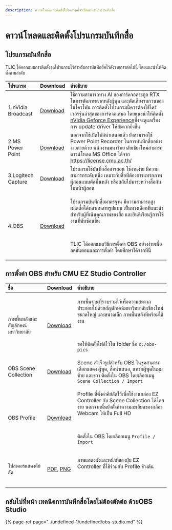 ```yaml
---
description: ดาวน์โหลดและติดตั้งโปรแกรมที่จำเป็นสำหรับการบันทึกสื่อ
---
```


# ดาวน์โหลดและติดตั้งโปรแกรมบันทึกสื่อ

## โปรแกรมบันทึกสื่อ  <a id="undefined"></a>

TLIC ได้ออกแบบการติดตั้งชุดโปรแกรมไว้สำหรับการบันทึกสื่อไว้ดังรายการต่อไปนี้ โดยแนะนำให้ติดตั้งตามลำดับ

<table>
  <thead>
    <tr>
      <th style="text-align:left">&#xE42;&#xE1B;&#xE23;&#xE41;&#xE01;&#xE23;&#xE21;</th>
      <th style="text-align:left">Download</th>
      <th style="text-align:left">&#xE04;&#xE33;&#xE2D;&#xE18;&#xE34;&#xE1A;&#xE32;&#xE22;</th>
    </tr>
  </thead>
  <tbody>
    <tr>
      <td style="text-align:left">1.nVidia Broadcast</td>
      <td style="text-align:left">&#x200B;<a href="https://www.nvidia.com/en-us/geforce/broadcasting/broadcast-app/">Download</a>&#x200B;</td>
      <td
      style="text-align:left">&#xE43;&#xE0A;&#xE49;&#xE04;&#xE27;&#xE32;&#xE21;&#xE2A;&#xE32;&#xE21;&#xE32;&#xE23;&#xE16;&#xE17;&#xE32;&#xE07;
        AI &#xE02;&#xE2D;&#xE07;&#xE01;&#xE32;&#xE23;&#xE4C;&#xE14;&#xE08;&#xE2D;&#xE15;&#xE23;&#xE30;&#xE01;&#xE39;&#xE25;
        RTX &#xE43;&#xE19;&#xE01;&#xE32;&#xE23;&#xE15;&#xE31;&#xE14;&#xE20;&#xE32;&#xE1E;&#xE09;&#xE32;&#xE01;&#xE2B;&#xE25;&#xE31;&#xE07;&#xE1C;&#xE39;&#xE49;&#xE1E;&#xE39;&#xE14;
        &#xE41;&#xE25;&#xE30;&#xE15;&#xE31;&#xE14;&#xE40;&#xE2A;&#xE35;&#xE22;&#xE07;&#xE23;&#xE1A;&#xE01;&#xE27;&#xE19;&#xE02;&#xE2D;&#xE07;&#xE44;&#xE21;&#xE42;&#xE04;&#xE23;&#xE42;&#xE1F;&#xE19;
        &#xE01;&#xE32;&#xE23;&#xE15;&#xE34;&#xE14;&#xE15;&#xE31;&#xE49;&#xE07;&#xE42;&#xE1B;&#xE23;&#xE41;&#xE01;&#xE23;&#xE21;&#xE19;&#xE35;&#xE49;&#xE04;&#xE27;&#xE23;&#xE15;&#xE49;&#xE2D;&#xE07;&#xE43;&#xE0A;&#xE49;&#xE44;&#xE14;&#xE23;&#xE4C;&#xE40;&#xE27;&#xE2D;&#xE23;&#xE4C;&#xE23;&#xE38;&#xE48;&#xE19;&#xE25;&#xE48;&#xE32;&#xE2A;&#xE38;&#xE14;&#xE02;&#xE2D;&#xE07;&#xE01;&#xE32;&#xE23;&#xE4C;&#xE14;&#xE08;&#xE2D;&#xE40;&#xE2A;&#xE21;&#xE2D;
        &#xE42;&#xE14;&#xE22;&#xE41;&#xE19;&#xE30;&#xE19;&#xE33;&#xE43;&#xE2B;&#xE49;&#xE15;&#xE34;&#xE14;&#xE15;&#xE31;&#xE49;&#xE07;
        <a
        href="https://www.nvidia.com/en-us/geforce/geforce-experience/">nVidia Geforce Experience</a>&#xE0B;&#xE36;&#xE48;&#xE07;&#xE08;&#xE30;&#xE14;&#xE39;&#xE41;&#xE25;&#xE40;&#xE23;&#xE37;&#xE48;&#xE2D;&#xE07;&#xE01;&#xE32;&#xE23;
          update driver &#xE43;&#xE2B;&#xE49;&#xE2A;&#xE30;&#xE14;&#xE27;&#xE01;&#xE22;&#xE34;&#xE48;&#xE07;&#xE02;&#xE36;&#xE49;&#xE19;</td>
    </tr>
    <tr>
      <td style="text-align:left">2.MS Power Point</td>
      <td style="text-align:left">&#x200B;<a href="https://license.cmu.ac.th/">Download</a>&#x200B;</td>
      <td
      style="text-align:left">&#xE19;&#xE2D;&#xE01;&#xE08;&#xE32;&#xE01;&#xE43;&#xE0A;&#xE49;&#xE40;&#xE1B;&#xE34;&#xE14;&#xE44;&#xE1F;&#xE25;&#xE4C;&#xE19;&#xE33;&#xE40;&#xE2A;&#xE19;&#xE2D;&#xE41;&#xE25;&#xE49;&#xE27;
        &#xE22;&#xE31;&#xE07;&#xE2A;&#xE32;&#xE21;&#xE32;&#xE23;&#xE16;&#xE43;&#xE0A;&#xE49;
        Power Point Recorder &#xE43;&#xE19;&#xE01;&#xE32;&#xE23;&#xE1A;&#xE31;&#xE19;&#xE17;&#xE36;&#xE01;&#xE2A;&#xE37;&#xE48;&#xE2D;&#xE2D;&#xE22;&#xE48;&#xE32;&#xE07;&#xE07;&#xE48;&#xE32;&#xE22;&#xE14;&#xE32;&#xE22;&#xE14;&#xE49;&#xE27;&#xE22;
        &#xE1E;&#xE19;&#xE31;&#xE01;&#xE07;&#xE32;&#xE19;&#xE21;&#xE2B;&#xE32;&#xE27;&#xE34;&#xE17;&#xE22;&#xE32;&#xE25;&#xE31;&#xE22;&#xE40;&#xE0A;&#xE35;&#xE22;&#xE07;&#xE43;&#xE2B;&#xE21;&#xE48;&#xE2A;&#xE32;&#xE21;&#xE32;&#xE23;&#xE16;&#xE14;&#xE32;&#xE27;&#xE19;&#xE4C;&#xE42;&#xE2B;&#xE25;&#xE14;
        MS Office &#xE44;&#xE14;&#xE49;&#xE08;&#xE32;&#xE01; <a href="https://license.cmu.ac.th/">https://license.cmu.ac.th/</a>&#x200B;</td>
    </tr>
    <tr>
      <td style="text-align:left">3.Logitech Capture</td>
      <td style="text-align:left">&#x200B;<a href="https://www.logitech.com/en-roeu/product/capture">Download</a>&#x200B;</td>
      <td
      style="text-align:left">&#xE42;&#xE1B;&#xE23;&#xE41;&#xE01;&#xE23;&#xE21;&#xE43;&#xE0A;&#xE49;&#xE1A;&#xE31;&#xE19;&#xE17;&#xE36;&#xE01;&#xE2A;&#xE37;&#xE48;&#xE2D;&#xE2A;&#xE32;&#xE23;&#xE2A;&#xE2D;&#xE19;
        &#xE43;&#xE0A;&#xE49;&#xE07;&#xE32;&#xE19;&#xE07;&#xE48;&#xE32;&#xE22;
        &#xE21;&#xE35;&#xE04;&#xE27;&#xE32;&#xE21;&#xE2A;&#xE32;&#xE21;&#xE32;&#xE23;&#xE16;&#xE23;&#xE30;&#xE14;&#xE31;&#xE1A;&#xE2B;&#xE19;&#xE36;&#xE48;&#xE07;
        &#xE40;&#xE2B;&#xE21;&#xE32;&#xE30;&#xE01;&#xE31;&#xE1A;&#xE2A;&#xE37;&#xE48;&#xE2D;&#xE17;&#xE35;&#xE48;&#xE15;&#xE49;&#xE2D;&#xE07;&#xE01;&#xE32;&#xE23;&#xE41;&#xE17;&#xE23;&#xE01;&#xE20;&#xE32;&#xE1E;&#xE1C;&#xE39;&#xE49;&#xE2A;&#xE2D;&#xE19;&#xE41;&#xE1A;&#xE1A;&#xE15;&#xE31;&#xE14;&#xE1E;&#xE37;&#xE49;&#xE19;&#xE2B;&#xE25;&#xE31;&#xE07;
        &#xE2B;&#xE23;&#xE37;&#xE2D;&#xE2A;&#xE25;&#xE31;&#xE1A;&#xE44;&#xE1B;&#xE21;&#xE32;&#xE23;&#xE30;&#xE2B;&#xE27;&#xE48;&#xE32;&#xE07;&#xE2A;&#xE37;&#xE48;&#xE2D;&#xE01;&#xE31;&#xE1A;&#xE43;&#xE1A;&#xE2B;&#xE19;&#xE49;&#xE32;&#xE1C;&#xE39;&#xE49;&#xE2A;&#xE2D;&#xE19;</td>
    </tr>
    <tr>
      <td style="text-align:left">4.OBS</td>
      <td style="text-align:left">&#x200B;<a href="https://obsproject.com/download">Download</a>&#x200B;</td>
      <td
      style="text-align:left">
        <p>&#xE42;&#xE1B;&#xE23;&#xE41;&#xE01;&#xE23;&#xE21;&#xE1A;&#xE31;&#xE19;&#xE17;&#xE36;&#xE01;&#xE2A;&#xE37;&#xE48;&#xE2D;&#xE21;&#xE32;&#xE15;&#xE23;&#xE10;&#xE32;&#xE19;
          &#xE21;&#xE35;&#xE04;&#xE27;&#xE32;&#xE21;&#xE2A;&#xE32;&#xE21;&#xE32;&#xE23;&#xE16;&#xE2A;&#xE39;&#xE07;
          &#xE1C;&#xE25;&#xE34;&#xE15;&#xE2A;&#xE37;&#xE48;&#xE2D;&#xE44;&#xE14;&#xE49;&#xE2B;&#xE25;&#xE32;&#xE01;&#xE2B;&#xE25;&#xE32;&#xE22;&#xE23;&#xE39;&#xE1B;&#xE41;&#xE1A;&#xE1A;
          &#xE40;&#xE1B;&#xE47;&#xE19;&#xE17;&#xE32;&#xE07;&#xE40;&#xE25;&#xE37;&#xE2D;&#xE01;&#xE17;&#xE35;&#xE48;&#xE41;&#xE19;&#xE30;&#xE19;&#xE33;&#xE2A;&#xE33;&#xE2B;&#xE23;&#xE31;&#xE1A;&#xE1C;&#xE39;&#xE49;&#xE17;&#xE35;&#xE48;&#xE40;&#xE19;&#xE49;&#xE19;&#xE04;&#xE38;&#xE13;&#xE20;&#xE32;&#xE1E;&#xE02;&#xE2D;&#xE07;&#xE2A;&#xE37;&#xE48;&#xE2D;
          &#xE41;&#xE25;&#xE30;&#xE22;&#xE34;&#xE19;&#xE14;&#xE35;&#xE40;&#xE23;&#xE35;&#xE22;&#xE19;&#xE23;&#xE39;&#xE49;&#xE01;&#xE32;&#xE23;&#xE43;&#xE0A;&#xE49;&#xE07;&#xE32;&#xE19;&#xE17;&#xE35;&#xE48;&#xE0B;&#xE31;&#xE1A;&#xE0B;&#xE49;&#xE2D;&#xE19;&#xE02;&#xE36;&#xE49;&#xE19;</p>
        <p>&#x200B;</p>
        <p>TLIC &#xE44;&#xE14;&#xE49;&#xE2D;&#xE2D;&#xE01;&#xE41;&#xE1A;&#xE1A;&#xE27;&#xE34;&#xE18;&#xE35;&#xE01;&#xE32;&#xE23;&#xE15;&#xE31;&#xE49;&#xE07;&#xE04;&#xE48;&#xE32;
          OBS &#xE2D;&#xE22;&#xE48;&#xE32;&#xE07;&#xE07;&#xE48;&#xE32;&#xE22;&#xE40;&#xE1E;&#xE37;&#xE48;&#xE2D;&#xE25;&#xE14;&#xE02;&#xE31;&#xE49;&#xE19;&#xE15;&#xE2D;&#xE19;&#xE41;&#xE25;&#xE30;&#xE01;&#xE32;&#xE23;&#xE15;&#xE31;&#xE49;&#xE07;&#xE04;&#xE48;&#xE32;
          &#xE42;&#xE14;&#xE22;&#xE28;&#xE36;&#xE01;&#xE29;&#xE32;&#xE44;&#xE14;&#xE49;&#xE08;&#xE32;&#xE01;&#xE17;&#xE35;&#xE48;&#xE19;&#xE35;&#xE48;</p>
        </td>
    </tr>
  </tbody>
</table>

## การตั้งค่า OBS สำหรับ CMU EZ Studio Controller <a id="obs-ez-studio"></a>

<table>
  <thead>
    <tr>
      <th style="text-align:left">&#xE0A;&#xE37;&#xE48;&#xE2D;</th>
      <th style="text-align:left">Download</th>
      <th style="text-align:left">&#xE04;&#xE33;&#xE2D;&#xE18;&#xE34;&#xE1A;&#xE32;&#xE22;</th>
    </tr>
  </thead>
  <tbody>
    <tr>
      <td style="text-align:left">&#xE20;&#xE32;&#xE1E;&#xE1E;&#xE37;&#xE49;&#xE19;&#xE2B;&#xE25;&#xE31;&#xE07;&#xE41;&#xE25;&#xE30;&#xE2A;&#xE31;&#xE0D;&#xE25;&#xE31;&#xE01;&#xE29;&#xE13;&#xE4C;&#xE21;&#xE2B;&#xE32;&#xE27;&#xE34;&#xE17;&#xE22;&#xE32;&#xE25;&#xE31;&#xE22;</td>
      <td
      style="text-align:left"><a href="https://o365cmu-my.sharepoint.com/personal/arnan_s_cmu_ac_th1/_layouts/15/onedrive.aspx?id=%2Fpersonal%2Farnan%5Fs%5Fcmu%5Fac%5Fth1%2FDocuments%2FITSC%2FTLIC%2FEz%20Studio%2FOBS%20Settings%2Fobs%2Dpics%2Ezip&amp;parent=%2Fpersonal%2Farnan%5Fs%5Fcmu%5Fac%5Fth1%2FDocuments%2FITSC%2FTLIC%2FEz%20Studio%2FOBS%20Settings&amp;originalPath=aHR0cHM6Ly9vMzY1Y211LW15LnNoYXJlcG9pbnQuY29tLzp1Oi9nL3BlcnNvbmFsL2FybmFuX3NfY211X2FjX3RoMS9FY3Y2cG4yZExIbE9wQXJsQWYtMXJCY0JJc3FFVXJ6YklRZ2VtWW5VdDN3OU9nP3J0aW1lPTFWUmRkZzhyMlVn">Download</a>
        </td>
        <td style="text-align:left">
          <p>&#xE20;&#xE32;&#xE1E;&#xE1E;&#xE37;&#xE49;&#xE19;&#xE10;&#xE32;&#xE19;&#xE17;&#xE35;&#xE48;&#xE23;&#xE27;&#xE1A;&#xE23;&#xE27;&#xE21;&#xE44;&#xE27;&#xE49;&#xE40;&#xE1E;&#xE37;&#xE48;&#xE2D;&#xE04;&#xE27;&#xE32;&#xE21;&#xE2A;&#xE30;&#xE14;&#xE27;&#xE01;
            &#xE1B;&#xE23;&#xE30;&#xE01;&#xE2D;&#xE1A;&#xE44;&#xE1B;&#xE14;&#xE49;&#xE27;&#xE22;&#xE2A;&#xE31;&#xE0D;&#xE25;&#xE31;&#xE01;&#xE29;&#xE13;&#xE4C;&#xE21;&#xE2B;&#xE32;&#xE27;&#xE34;&#xE17;&#xE22;&#xE32;&#xE25;&#xE31;&#xE22;&#xE40;&#xE0A;&#xE35;&#xE22;&#xE07;&#xE43;&#xE2B;&#xE21;&#xE48;
            &#xE02;&#xE19;&#xE32;&#xE14;&#xE43;&#xE2B;&#xE0D;&#xE48; &#xE41;&#xE25;&#xE30;&#xE02;&#xE19;&#xE32;&#xE14;&#xE40;&#xE25;&#xE47;&#xE01;
            &#xE20;&#xE32;&#xE1E;&#xE1E;&#xE37;&#xE49;&#xE19;&#xE2B;&#xE25;&#xE31;&#xE07;&#xE17;&#xE35;&#xE48;&#xE1E;&#xE23;&#xE49;&#xE2D;&#xE21;&#xE43;&#xE0A;&#xE49;&#xE07;&#xE32;&#xE19;</p>
          <p>&#x200B;</p>
          <p>&#xE02;&#xE2D;&#xE43;&#xE2B;&#xE49;&#xE15;&#xE34;&#xE14;&#xE15;&#xE31;&#xE49;&#xE07;&#xE44;&#xE1F;&#xE25;&#xE4C;&#xE44;&#xE27;&#xE49;&#xE43;&#xE19;
            folder &#xE0A;&#xE37;&#xE48;&#xE2D; <code>c:/obs-pics</code>
          </p>
        </td>
    </tr>
    <tr>
      <td style="text-align:left">OBS Scene Collection</td>
      <td style="text-align:left"><a href="https://o365cmu-my.sharepoint.com/personal/arnan_s_cmu_ac_th1/_layouts/15/onedrive.aspx?id=%2Fpersonal%2Farnan%5Fs%5Fcmu%5Fac%5Fth1%2FDocuments%2FITSC%2FTLIC%2FEz%20Studio%2FOBS%20Settings%2FTLIC%5FEZ%5FStudio%2Ejson&amp;parent=%2Fpersonal%2Farnan%5Fs%5Fcmu%5Fac%5Fth1%2FDocuments%2FITSC%2FTLIC%2FEz%20Studio%2FOBS%20Settings&amp;originalPath=aHR0cHM6Ly9vMzY1Y211LW15LnNoYXJlcG9pbnQuY29tLzp1Oi9nL3BlcnNvbmFsL2FybmFuX3NfY211X2FjX3RoMS9FZWJhM21lTGJONUJwX3NTeWtzRGdmSUJhb19kWWJsS01IVkVYVG5MUVdnZi1BP3J0aW1lPTFIeXVTcFlwMlVn">Download</a>
      </td>
      <td style="text-align:left">Scene &#xE2A;&#xE33;&#xE40;&#xE23;&#xE47;&#xE08;&#xE23;&#xE39;&#xE1B;&#xE2A;&#xE33;&#xE2B;&#xE23;&#xE31;&#xE1A;
        OBS &#xE43;&#xE19;&#xE0A;&#xE38;&#xE14;&#xE2A;&#xE32;&#xE21;&#xE32;&#xE23;&#xE16;&#xE40;&#xE25;&#xE37;&#xE2D;&#xE01;&#xE41;&#xE2A;&#xE14;&#xE07;
        &#xE1C;&#xE39;&#xE49;&#xE1E;&#xE39;&#xE14;, &#xE2A;&#xE37;&#xE48;&#xE2D;&#xE19;&#xE33;&#xE40;&#xE2A;&#xE19;&#xE2D;,
        &#xE41;&#xE17;&#xE23;&#xE01;&#xE1C;&#xE39;&#xE49;&#xE1E;&#xE39;&#xE14;&#xE43;&#xE19;&#xE21;&#xE38;&#xE21;&#xE0B;&#xE49;&#xE32;&#xE22;
        &#xE41;&#xE25;&#xE30;&#xE02;&#xE27;&#xE32; &#xE15;&#xE34;&#xE14;&#xE15;&#xE31;&#xE49;&#xE07;&#xE43;&#xE19;
        OBS &#xE42;&#xE14;&#xE22;&#xE40;&#xE25;&#xE37;&#xE2D;&#xE01;&#xE40;&#xE21;&#xE19;&#xE39; <code>Scene Collection / Import</code>
      </td>
    </tr>
    <tr>
      <td style="text-align:left">OBS Profile</td>
      <td style="text-align:left"><a href="https://o365cmu-my.sharepoint.com/personal/arnan_s_cmu_ac_th1/_layouts/15/onedrive.aspx?id=%2Fpersonal%2Farnan%5Fs%5Fcmu%5Fac%5Fth1%2FDocuments%2FITSC%2FTLIC%2FEz%20Studio%2FOBS%20Settings%2FEZ%5FStudio%5FProfile%2Ezip&amp;parent=%2Fpersonal%2Farnan%5Fs%5Fcmu%5Fac%5Fth1%2FDocuments%2FITSC%2FTLIC%2FEz%20Studio%2FOBS%20Settings&amp;originalPath=aHR0cHM6Ly9vMzY1Y211LW15LnNoYXJlcG9pbnQuY29tLzp1Oi9nL3BlcnNvbmFsL2FybmFuX3NfY211X2FjX3RoMS9FYlh2NFlpOUlzMVBvMzlyT2E1TWVTNEIwS2pQX2VLZ01vRVZtWGxudDNtZ2N3P3J0aW1lPUlIMTRVNVlwMlVn">Download</a>
      </td>
      <td style="text-align:left">
        <p>Profile &#xE17;&#xE35;&#xE48;&#xE15;&#xE31;&#xE49;&#xE07;&#xE04;&#xE48;&#xE32;&#xE04;&#xE35;&#xE22;&#xE4C;&#xE25;&#xE31;&#xE14;&#xE44;&#xE27;&#xE49;&#xE40;&#xE1E;&#xE37;&#xE48;&#xE2D;&#xE43;&#xE0A;&#xE49;&#xE07;&#xE32;&#xE19;&#xE01;&#xE25;&#xE48;&#xE2D;&#xE07;
          EZ Controller &#xE01;&#xE31;&#xE1A; Scene Collection &#xE44;&#xE14;&#xE49;&#xE42;&#xE14;&#xE22;&#xE07;&#xE48;&#xE32;&#xE22;
          &#xE19;&#xE2D;&#xE01;&#xE08;&#xE32;&#xE01;&#xE19;&#xE31;&#xE49;&#xE19;&#xE22;&#xE31;&#xE07;&#xE15;&#xE31;&#xE49;&#xE07;&#xE04;&#xE48;&#xE32;&#xE04;&#xE27;&#xE32;&#xE21;&#xE25;&#xE30;&#xE40;&#xE2D;&#xE35;&#xE22;&#xE14;&#xE02;&#xE2D;&#xE07;&#xE01;&#xE25;&#xE49;&#xE2D;&#xE07;
          Webcam &#xE43;&#xE2B;&#xE49;&#xE40;&#xE1B;&#xE47;&#xE19; Full HD</p>
        <p>&#x200B;</p>
        <p>&#xE15;&#xE34;&#xE14;&#xE15;&#xE31;&#xE49;&#xE07;&#xE43;&#xE19; OBS &#xE42;&#xE14;&#xE22;&#xE40;&#xE25;&#xE37;&#xE2D;&#xE01;&#xE40;&#xE21;&#xE19;&#xE39; <code>Profile / Import</code>
        </p>
      </td>
    </tr>
    <tr>
      <td style="text-align:left">&#xE42;&#xE1B;&#xE2A;&#xE40;&#xE15;&#xE2D;&#xE23;&#xE4C;&#xE41;&#xE2A;&#xE14;&#xE07;&#xE04;&#xE35;&#xE22;&#xE4C;&#xE25;&#xE31;&#xE14;</td>
      <td
      style="text-align:left"><a href="https://o365cmu-my.sharepoint.com/personal/arnan_s_cmu_ac_th1/_layouts/15/onedrive.aspx?id=%2Fpersonal%2Farnan%5Fs%5Fcmu%5Fac%5Fth1%2FDocuments%2FITSC%2FTLIC%2FEz%20Studio%2FOBS%20Settings%2FEz%20Controller%20Key%20Mappings%2Epdf&amp;parent=%2Fpersonal%2Farnan%5Fs%5Fcmu%5Fac%5Fth1%2FDocuments%2FITSC%2FTLIC%2FEz%20Studio%2FOBS%20Settings&amp;originalPath=aHR0cHM6Ly9vMzY1Y211LW15LnNoYXJlcG9pbnQuY29tLzpiOi9nL3BlcnNvbmFsL2FybmFuX3NfY211X2FjX3RoMS9FWElMZlVvXzB0Qkx2LWNhZG5GNURvRUJib2VhSVNLTkNoNUNqOHZsWXpydFZBP3J0aW1lPUJMUnhYSllwMlVn">PDF</a>,
        <a
        href="https://o365cmu-my.sharepoint.com/personal/arnan_s_cmu_ac_th1/_layouts/15/onedrive.aspx?id=%2Fpersonal%2Farnan%5Fs%5Fcmu%5Fac%5Fth1%2FDocuments%2FITSC%2FTLIC%2FEz%20Studio%2FOBS%20Settings%2Fez%20controller%20key%20mappings%2Epng&amp;parent=%2Fpersonal%2Farnan%5Fs%5Fcmu%5Fac%5Fth1%2FDocuments%2FITSC%2FTLIC%2FEz%20Studio%2FOBS%20Settings&amp;originalPath=aHR0cHM6Ly9vMzY1Y211LW15LnNoYXJlcG9pbnQuY29tLzppOi9nL3BlcnNvbmFsL2FybmFuX3NfY211X2FjX3RoMS9FZHpzWDVmX2ptUk1oTkV3VnRoOG1Zd0JSTWFiNUdVSktkSy02MUxSQWkyYTl3P3J0aW1lPXFMNDBaSllwMlVn">PNG</a>
          </td>
          <td style="text-align:left">
            <p>&#xE20;&#xE32;&#xE1E;&#xE41;&#xE2A;&#xE14;&#xE07;&#xE1C;&#xE31;&#xE07;&#xE41;&#xE25;&#xE30;&#xE2B;&#xE19;&#xE49;&#xE32;&#xE17;&#xE35;&#xE48;&#xE02;&#xE2D;&#xE07;&#xE1B;&#xE48;&#xE38;&#xE21;
              EZ Controller &#xE17;&#xE35;&#xE48;&#xE43;&#xE0A;&#xE49;&#xE23;&#xE48;&#xE27;&#xE21;&#xE01;&#xE31;&#xE1A;
              Profile &#xE02;&#xE49;&#xE32;&#xE07;&#xE15;&#xE49;&#xE19;</p>
            <p>&#x200B;</p>
          </td>
    </tr>
  </tbody>
</table>

## ​กลับไปที่หน้า เทคนิคการบันทึกสื่อโดยไม่ต้องตัดต่อ ด้วยOBS Studio

{% page-ref page="../undefined-1/undefined/obs-studio.md" %}

